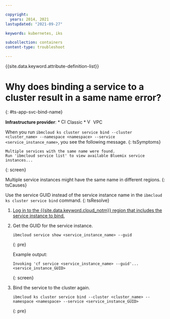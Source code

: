 ```yaml
---

copyright:
  years: 2014, 2021
lastupdated: "2021-09-27"

keywords: kubernetes, iks

subcollection: containers
content-type: troubleshoot

---
```



{{site.data.keyword.attribute-definition-list}}
  

# Why does binding a service to a cluster result in a same name error?
{: #ts-app-svc-bind-name}

**Infrastructure provider**:
    * <img src="images/icon-classic.png" alt="Classic infrastructure provider icon" width="15" style="width:15px; border-style: none"/> Classic
    * <img src="images/icon-vpc.png" alt="VPC infrastructure provider icon" width="15" style="width:15px; border-style: none"/> VPC


When you run `ibmcloud ks cluster service bind --cluster <cluster_name> --namespace <namespace> --service <service_instance_name>`, you see the following message.
{: tsSymptoms}

```
Multiple services with the same name were found.
Run 'ibmcloud service list' to view available Bluemix service instances...
```
{: screen}


Multiple service instances might have the same name in different regions.
{: tsCauses}


Use the service GUID instead of the service instance name in the `ibmcloud ks cluster service bind` command.
{: tsResolve}

1. [Log in to the {{site.data.keyword.cloud_notm}} region that includes the service instance to bind.](/docs/containers?topic=containers-regions-and-zones#bluemix_regions)

2. Get the GUID for the service instance.
    ```
    ibmcloud service show <service_instance_name> --guid
    ```
    {: pre}

    Example output:
    ```
    Invoking 'cf service <service_instance_name> --guid'...
    <service_instance_GUID>
    ```
    {: screen}

3. Bind the service to the cluster again.
    ```
    ibmcloud ks cluster service bind --cluster <cluster_name> --namespace <namespace> --service <service_instance_GUID>
    ```
    {: pre}









